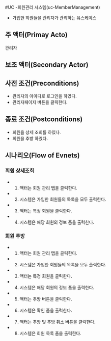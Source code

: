 #UC -회원관리 시스템(uc-MemberManagement)
- 가입한 회원들을 관리자가 관리하는 유스케이스

## 주 액터(Primay Acto)
관리자

## 보조 액터(Secondary Actor)

## 사전 조건(Preconditions)
- 관리자의 아이디로 로그인을 하였다.
- 관리자페이지 버튼을 클릭한다.

## 종료 조건(Postconditions)
- 회원을 상세 조회를 하였다.
- 회원을 추방 하였다.

## 시나리오(Flow of Evnets)

### 회원 상세조회 
- 1. 액터는 회원 관리 탭을 클릭한다.
- 2. 시스템은 가입한 회원들의 목록을 모두 출력한다.
- 3. 액터는 특정 회원을 클릭한다.
- 4. 시스템은 해당 회원의 정보 폼을 출력한다.

### 회원 추방
- 1. 액터는 회원 관리 탭을 클릭한다.
- 2. 시스템은 가입한 회원들의 목록을 모두 출력한다.
- 3. 액터는 특정 회원을 클릭한다.
- 4. 시스템은 해당 회원의 정보 폼을 출력한다.
- 5. 액터는 추방 버튼을 클릭한다.
- 6. 시스템은 확인 폼을 출력한다.
- 7. 액터는 추방 및 추방 취소 버튼을 클릭한다.
- 8. 시스템은 회원 목록 폼을 출력한다.
